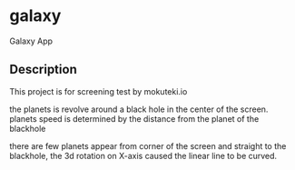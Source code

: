 # galaxy

Galaxy App

## Description

This project is for screening test by mokuteki.io

the planets is revolve around a black hole in the center of the screen.
planets speed is determined by the distance from the planet of the blackhole

there are few planets appear from corner of the screen and straight to the blackhole,
the 3d rotation on X-axis caused the linear line to be curved.

